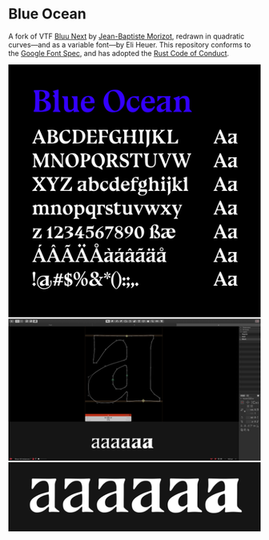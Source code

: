 # Blue Ocean
A fork of VTF [Bluu Next](https://velvetyne.fr/fonts/bluu/) by [Jean-Baptiste Morizot](https://github.com/jbmorizot/BluuNext), redrawn in quadratic curves—and as a variable font—by Eli Heuer. This repository conforms to the [Google Font Spec](https://github.com/googlefonts/gf-docs/tree/master/Spec), and has adopted the [Rust Code of Conduct](https://www.rust-lang.org/policies/code-of-conduct).

![Sample](documentation/drawbot/basic-specimen.png)
![Screenshot](documentation/screenshots/screenshot-001.png)
![Interp](documentation/interp.png)
